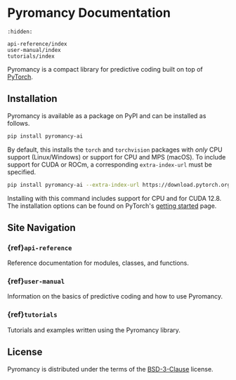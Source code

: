 # Pyromancy Documentation

```{toctree}
:hidden:

api-reference/index
user-manual/index
tutorials/index
```

Pyromancy is a compact library for predictive coding built on top of [PyTorch](https://github.com/pytorch/pytorch).

## Installation

Pyromancy is available as a package on PyPI and can be installed as follows.

```bash
pip install pyromancy-ai
```

By default, this installs the `torch` and `torchvision` packages with *only* CPU support (Linux/Windows) or support for CPU and MPS (macOS). To include support for CUDA or ROCm, a corresponding ``extra-index-url`` must be specified.

```bash
pip install pyromancy-ai --extra-index-url https://download.pytorch.org/whl/cu128
```

Installing with this command includes support for CPU and for CUDA 12.8. The installation options can be found on PyTorch's [getting started](https://pytorch.org/get-started/locally/) page.

## Site Navigation

### {ref}`api-reference`
Reference documentation for modules, classes, and functions.

### {ref}`user-manual`
Information on the basics of predictive coding and how to use Pyromancy.

### {ref}`tutorials`
Tutorials and examples written using the Pyromancy library.

## License

Pyromancy is distributed under the terms of the [BSD-3-Clause](https://spdx.org/licenses/BSD-3-Clause.html) license.
